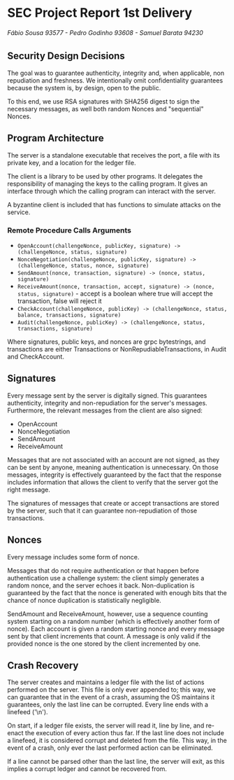 # SEC Project Report 1st Delivery
###### Fábio Sousa 93577 -  Pedro Godinho 93608 - Samuel Barata 94230

## Security Design Decisions

The goal was to guarantee authenticity, integrity and, when applicable, non repudiation and freshness.
We intentionally omit confidentiality guarantees because the system is, by design, open to the public. 

To this end, we use RSA signatures with SHA256 digest to sign the necessary messages, as well both random Nonces and "sequential" Nonces. 

## Program Architecture

The server is a standalone executable that receives the port, a file with its private key, and a location for the ledger file. 

The client is a library to be used by other programs. It delegates the responsibility of managing the keys to the calling program. 
It gives an interface through which the calling program can interact with the server. 

A byzantine client is included that has functions to simulate attacks on the service.

### Remote Procedure Calls Arguments

 - `OpenAccount(challengeNonce, publicKey, signature) -> (challengeNonce, status, signature)`
 - `NonceNegotiation(challengeNonce, publicKey, signature) -> (challengeNonce, status, nonce, signature)`
 - `SendAmount(nonce, transaction, signature) -> (nonce, status, signature)`
 - `ReceiveAmount(nonce, transaction, accept, signature) -> (nonce, status, signature)` - accept is a boolean where true will accept the transaction, false will reject it
 - `CheckAccount(challengeNonce, publicKey) -> (challengeNonce, status, balance, transactions, signature)`
 - `Audit(challengeNonce, publicKey) -> (challengeNonce, status, transactions, signature)`

Where signatures, public keys, and nonces are grpc bytestrings, and transactions are either Transactions or NonRepudiableTransactions, in Audit and CheckAccount.

## Signatures

Every message sent by the server is digitally signed. This guarantees authenticity, integrity and non-repudiation for the server's messages.
Furthermore, the relevant messages from the client are also signed: 
- OpenAccount
- NonceNegotiation 
- SendAmount 
- ReceiveAmount

Messages that are not associated with an account are not signed, as they can be sent by anyone, meaning authentication is unnecessary. 
On those messages, integrity is effectively guaranteed by the fact that the response includes information that allows the client to verify that the server got the right message.

The signatures of messages that create or accept transactions are stored by the server, such that it can guarantee non-repudiation of those transactions. 

## Nonces

Every message includes some form of nonce. 

Messages that do not require authentication or that happen before authentication use a challenge system: the client simply generates a random nonce, and the server echoes it back. 
Non-duplication is guaranteed by the fact that the nonce is generated with enough bits that the chance of nonce duplication is statistically negligible. 

SendAmount and ReceiveAmount, however, use a sequence counting system starting on a random number (which is effectively another form of nonce). 
Each account is given a random starting nonce and every message sent by that client increments that count. 
A message is only valid if the provided nonce is the one stored by the client incremented by one. 

## Crash Recovery

The server creates and maintains a ledger file with the list of actions performed on the server. 
This file is only ever appended to; this way, we can guarantee that in the event of a crash, assuming the OS maintains it guarantees, only the last line can be corrupted. 
Every line ends with a linefeed ('\n'). 

On start, if a ledger file exists, the server will read it, line by line, and re-enact the execution of every action thus far.
If the last line does not include a linefeed, it is considered corrupt and deleted from the file. 
This way, in the event of a crash, only ever the last performed action can be eliminated. 

If a line cannot be parsed other than the last line, the server will exit, as this implies a corrupt ledger and cannot be recovered from. 

